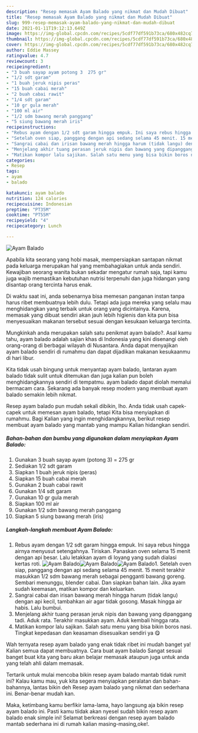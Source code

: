 ```yaml
---
description: "Resep memasak Ayam Balado yang nikmat dan Mudah Dibuat"
title: "Resep memasak Ayam Balado yang nikmat dan Mudah Dibuat"
slug: 999-resep-memasak-ayam-balado-yang-nikmat-dan-mudah-dibuat
date: 2021-01-11T19:12:13.649Z
image: https://img-global.cpcdn.com/recipes/5cdf77df591b73ca/680x482cq70/ayam-balado-foto-resep-utama.jpg
thumbnail: https://img-global.cpcdn.com/recipes/5cdf77df591b73ca/680x482cq70/ayam-balado-foto-resep-utama.jpg
cover: https://img-global.cpcdn.com/recipes/5cdf77df591b73ca/680x482cq70/ayam-balado-foto-resep-utama.jpg
author: Eddie Massey
ratingvalue: 4.7
reviewcount: 3
recipeingredient:
- "3 buah sayap ayam potong 3  275 gr"
- "1/2 sdt garam"
- "1 buah jeruk nipis peras"
- "15 buah cabai merah"
- "2 buah cabai rawit"
- "1/4 sdt garam"
- "10 gr gula merah"
- "100 ml air"
- "1/2 sdm bawang merah panggang"
- "5 siung bawang merah iris"
recipeinstructions:
- "Rebus ayam dengan 1/2 sdt garam hingga empuk. Ini saya rebus hingga airnya menyusut setengahnya. Tiriskan. Panaskan oven selama 15 menit dengan api besar. Lalu letakkan ayam di loyang yang sudah dialasi kertas roti."
- "Setelah oven siap, panggang dengan api sedang selama 45 menit. 15 menit terakhir masukkan 1/2 sdm bawang merah sebagai pengganti bawang goreng. Sembari menunggu, blender cabai. Dan siapkan bahan lain. Jika ayam sudah keemasan, matikan kompor dan keluarkan."
- "Sangrai cabai dan irisan bawang merah hingga harum (tidak langu) dengan api kecil, tambahkan air agar tidak gosong. Masak hingga air habis. Lalu bumbui."
- "Menjelang akhir tuang perasan jeruk nipis dan bawang yang dipanggang tadi. Aduk rata. Terakhir masukkan ayam. Aduk kembali hingga rata."
- "Matikan kompor lalu sajikan. Salah satu menu yang bisa bikin boros nasi. Tingkat kepedasan dan keasaman disesuaikan sendiri ya 😋"
categories:
- Resep
tags:
- ayam
- balado

katakunci: ayam balado 
nutrition: 124 calories
recipecuisine: Indonesian
preptime: "PT35M"
cooktime: "PT55M"
recipeyield: "4"
recipecategory: Lunch

---
```



![Ayam Balado](https://img-global.cpcdn.com/recipes/5cdf77df591b73ca/680x482cq70/ayam-balado-foto-resep-utama.jpg)

Apabila kita seorang yang hobi masak, mempersiapkan santapan nikmat pada keluarga merupakan hal yang membahagiakan untuk anda sendiri. Kewajiban seorang  wanita bukan sekadar mengatur rumah saja, tapi kamu juga wajib memastikan kebutuhan nutrisi terpenuhi dan juga hidangan yang disantap orang tercinta harus enak.

Di waktu  saat ini, anda sebenarnya bisa memesan panganan instan tanpa harus ribet membuatnya lebih dulu. Tetapi ada juga mereka yang selalu mau menghidangkan yang terbaik untuk orang yang dicintainya. Karena, memasak yang dibuat sendiri akan jauh lebih higienis dan kita pun bisa menyesuaikan makanan tersebut sesuai dengan kesukaan keluarga tercinta. 



Mungkinkah anda merupakan salah satu penikmat ayam balado?. Asal kamu tahu, ayam balado adalah sajian khas di Indonesia yang kini disenangi oleh orang-orang di berbagai wilayah di Nusantara. Anda dapat menyajikan ayam balado sendiri di rumahmu dan dapat dijadikan makanan kesukaanmu di hari libur.

Kita tidak usah bingung untuk menyantap ayam balado, lantaran ayam balado tidak sulit untuk ditemukan dan juga kalian pun boleh menghidangkannya sendiri di tempatmu. ayam balado dapat diolah memalui bermacam cara. Sekarang ada banyak resep modern yang membuat ayam balado semakin lebih nikmat.

Resep ayam balado pun mudah sekali dibikin, lho. Anda tidak usah capek-capek untuk memesan ayam balado, tetapi Kita bisa menyiapkan di rumahmu. Bagi Kalian yang ingin menghidangkannya, berikut resep membuat ayam balado yang mantab yang mampu Kalian hidangkan sendiri.

<!--inarticleads1-->

##### Bahan-bahan dan bumbu yang digunakan dalam menyiapkan Ayam Balado:

1. Gunakan 3 buah sayap ayam (potong 3) = 275 gr
1. Sediakan 1/2 sdt garam
1. Siapkan 1 buah jeruk nipis (peras)
1. Siapkan 15 buah cabai merah
1. Gunakan 2 buah cabai rawit
1. Gunakan 1/4 sdt garam
1. Gunakan 10 gr gula merah
1. Siapkan 100 ml air
1. Gunakan 1/2 sdm bawang merah panggang
1. Siapkan 5 siung bawang merah (iris)




<!--inarticleads2-->

##### Langkah-langkah membuat Ayam Balado:

1. Rebus ayam dengan 1/2 sdt garam hingga empuk. Ini saya rebus hingga airnya menyusut setengahnya. Tiriskan. Panaskan oven selama 15 menit dengan api besar. Lalu letakkan ayam di loyang yang sudah dialasi kertas roti.
<img src="https://img-global.cpcdn.com/steps/577c7dc4bea66348/160x128cq70/ayam-balado-langkah-memasak-1-foto.jpg" alt="Ayam Balado"><img src="https://img-global.cpcdn.com/steps/8b3949e3879df265/160x128cq70/ayam-balado-langkah-memasak-1-foto.jpg" alt="Ayam Balado"><img src="https://img-global.cpcdn.com/steps/0fc5a91754d58ecb/160x128cq70/ayam-balado-langkah-memasak-1-foto.jpg" alt="Ayam Balado">1. Setelah oven siap, panggang dengan api sedang selama 45 menit. 15 menit terakhir masukkan 1/2 sdm bawang merah sebagai pengganti bawang goreng. Sembari menunggu, blender cabai. Dan siapkan bahan lain. Jika ayam sudah keemasan, matikan kompor dan keluarkan.
1. Sangrai cabai dan irisan bawang merah hingga harum (tidak langu) dengan api kecil, tambahkan air agar tidak gosong. Masak hingga air habis. Lalu bumbui.
1. Menjelang akhir tuang perasan jeruk nipis dan bawang yang dipanggang tadi. Aduk rata. Terakhir masukkan ayam. Aduk kembali hingga rata.
1. Matikan kompor lalu sajikan. Salah satu menu yang bisa bikin boros nasi. Tingkat kepedasan dan keasaman disesuaikan sendiri ya 😋




Wah ternyata resep ayam balado yang enak tidak ribet ini mudah banget ya! Kalian semua dapat membuatnya. Cara buat ayam balado Sangat sesuai banget buat kita yang baru akan belajar memasak ataupun juga untuk anda yang telah ahli dalam memasak.

Tertarik untuk mulai mencoba bikin resep ayam balado mantab tidak rumit ini? Kalau kamu mau, yuk kita segera menyiapkan peralatan dan bahan-bahannya, lantas bikin deh Resep ayam balado yang nikmat dan sederhana ini. Benar-benar mudah kan. 

Maka, ketimbang kamu berfikir lama-lama, hayo langsung aja bikin resep ayam balado ini. Pasti kamu tiidak akan nyesel sudah bikin resep ayam balado enak simple ini! Selamat berkreasi dengan resep ayam balado mantab sederhana ini di rumah kalian masing-masing,oke!.

